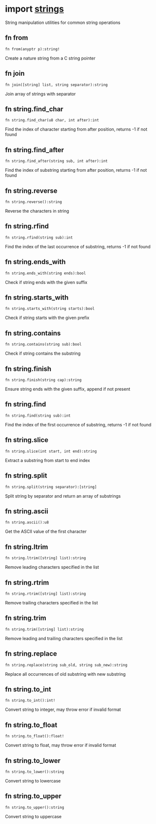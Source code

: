 # import [strings](https://github.com/nature-lang/nature/blob/master/std/strings/main.n)

String manipulation utilities for common string operations

## fn from

```
fn from(anyptr p):string!
```

Create a nature string from a C string pointer

## fn join

```
fn join([string] list, string separator):string
```

Join array of strings with separator

## fn string.find_char

```
fn string.find_char(u8 char, int after):int
```

Find the index of character starting from after position, returns -1 if not found

## fn string.find_after

```
fn string.find_after(string sub, int after):int
```

Find the index of substring starting from after position, returns -1 if not found

## fn string.reverse

```
fn string.reverse():string
```

Reverse the characters in string

## fn string.rfind

```
fn string.rfind(string sub):int
```

Find the index of the last occurrence of substring, returns -1 if not found

## fn string.ends_with

```
fn string.ends_with(string ends):bool
```

Check if string ends with the given suffix

## fn string.starts_with

```
fn string.starts_with(string starts):bool
```

Check if string starts with the given prefix

## fn string.contains

```
fn string.contains(string sub):bool
```

Check if string contains the substring

## fn string.finish

```
fn string.finish(string cap):string
```

Ensure string ends with the given suffix, append if not present

## fn string.find

```
fn string.find(string sub):int
```

Find the index of the first occurrence of substring, returns -1 if not found

## fn string.slice

```
fn string.slice(int start, int end):string
```

Extract a substring from start to end index

## fn string.split

```
fn string.split(string separator):[string]
```

Split string by separator and return an array of substrings

## fn string.ascii

```
fn string.ascii():u8
```

Get the ASCII value of the first character

## fn string.ltrim

```
fn string.ltrim([string] list):string
```

Remove leading characters specified in the list

## fn string.rtrim

```
fn string.rtrim([string] list):string
```

Remove trailing characters specified in the list

## fn string.trim

```
fn string.trim([string] list):string
```

Remove leading and trailing characters specified in the list

## fn string.replace

```
fn string.replace(string sub_old, string sub_new):string
```

Replace all occurrences of old substring with new substring

## fn string.to_int

```
fn string.to_int():int!
```

Convert string to integer, may throw error if invalid format

## fn string.to_float

```
fn string.to_float():float!
```

Convert string to float, may throw error if invalid format

## fn string.to_lower

```
fn string.to_lower():string
```

Convert string to lowercase

## fn string.to_upper

```
fn string.to_upper():string
```

Convert string to uppercase